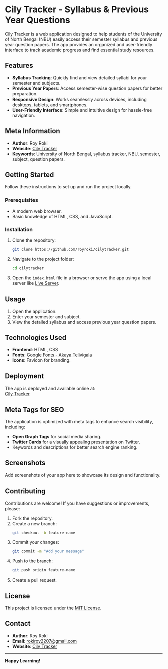 # Cily Tracker - Syllabus & Previous Year Questions

Cily Tracker is a web application designed to help students of the University of North Bengal (NBU) easily access their semester syllabus and previous year question papers. The app provides an organized and user-friendly interface to track academic progress and find essential study resources.

## Features

- **Syllabus Tracking**: Quickly find and view detailed syllabi for your semester and subjects.
- **Previous Year Papers**: Access semester-wise question papers for better preparation.
- **Responsive Design**: Works seamlessly across devices, including desktops, tablets, and smartphones.
- **User-Friendly Interface**: Simple and intuitive design for hassle-free navigation.

## Meta Information

- **Author**: Roy Roki
- **Website**: [Cily Tracker](https://cilytracker.web.app)
- **Keywords**: University of North Bengal, syllabus tracker, NBU, semester, subject, question papers.

## Getting Started

Follow these instructions to set up and run the project locally.

### Prerequisites

- A modern web browser.
- Basic knowledge of HTML, CSS, and JavaScript.

### Installation

1. Clone the repository:
   ```bash
   git clone https://github.com/royroki/cilytracker.git
   ```
2. Navigate to the project folder:
   ```bash
   cd cilytracker
   ```
3. Open the `index.html` file in a browser or serve the app using a local server like [Live Server](https://marketplace.visualstudio.com/items?itemName=ritwickdey.LiveServer).

## Usage

1. Open the application.
2. Enter your semester and subject.
3. View the detailed syllabus and access previous year question papers.

## Technologies Used

- **Frontend**: HTML, CSS
- **Fonts**: [Google Fonts - Akaya Telivigala](https://fonts.google.com/specimen/Akaya+Telivigala)
- **Icons**: Favicon for branding.

## Deployment

The app is deployed and available online at:  
[Cily Tracker](https://cilytracker.web.app)

## Meta Tags for SEO

The application is optimized with meta tags to enhance search visibility, including:

- **Open Graph Tags** for social media sharing.
- **Twitter Cards** for a visually appealing presentation on Twitter.
- Keywords and descriptions for better search engine ranking.

## Screenshots

Add screenshots of your app here to showcase its design and functionality.

## Contributing

Contributions are welcome! If you have suggestions or improvements, please:

1. Fork the repository.
2. Create a new branch:
   ```bash
   git checkout -b feature-name
   ```
3. Commit your changes:
   ```bash
   git commit -m "Add your message"
   ```
4. Push to the branch:
   ```bash
   git push origin feature-name
   ```
5. Create a pull request.

## License

This project is licensed under the [MIT License](LICENSE).

## Contact

- **Author**: Roy Roki  
- **Email**: rokiroy2207@gmail.com  
- **Website**: [Cily Tracker](https://cilytracker.web.app)

---

**Happy Learning!**
``` 
